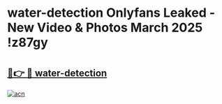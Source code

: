 # water-detection Onlyfans Leaked - New Video & Photos March 2025 !z87gy

# <h2><a href="https://jtsoj4.iuczelnia.edu.pl?title=water-detection&ref=z87gy">🔗👉 🔴 water-detection</a></h2>

[![acn](https://github.com/user-attachments/assets/0f9c940e-d8b0-45ae-aac7-cd30a18b3e1c)](https://jtsoj4.iuczelnia.edu.pl?title=water-detection&ref=z87gy)


